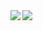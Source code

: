 <img align="left" src="https://github-readme-stats.vercel.app/api?username=lovefc&show_icons=true&icon_color=805AD5&text_color=718096&bg_color=ffffff&hide_title=true" />
<img src="https://github-readme-stats.vercel.app/api/top-langs/?username=lovefc&hide=html,css&layout=compact&langs_count=6&theme=&line_height=70" />


